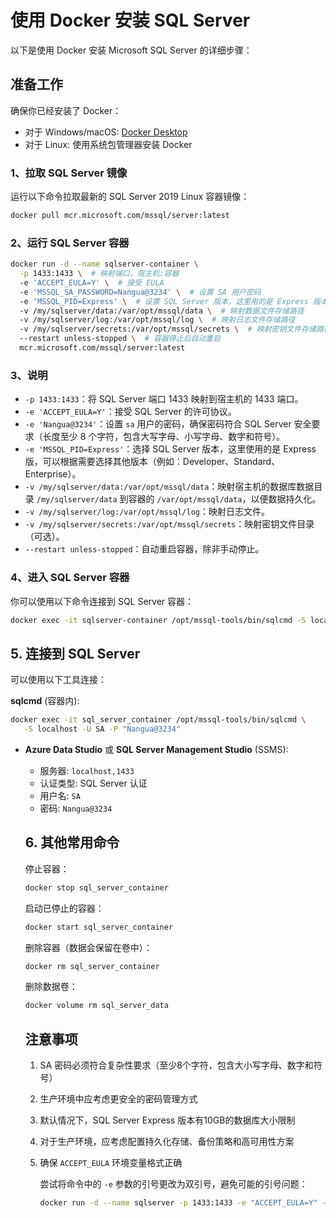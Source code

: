# 使用 Docker 安装 SQL Server

以下是使用 Docker 安装 Microsoft SQL Server 的详细步骤：

## 准备工作

确保你已经安装了 Docker：

- 对于 Windows/macOS: [Docker Desktop](https://www.docker.com/products/docker-desktop)
- 对于 Linux: 使用系统包管理器安装 Docker

### 1、拉取 SQL Server 镜像

运行以下命令拉取最新的 SQL Server 2019 Linux 容器镜像：

```bash
docker pull mcr.microsoft.com/mssql/server:latest
```

### 2、运行 SQL Server 容器

```bash
docker run -d --name sqlserver-container \
  -p 1433:1433 \  # 映射端口，宿主机:容器
  -e 'ACCEPT_EULA=Y' \  # 接受 EULA
  -e 'MSSQL_SA_PASSWORD=Nangua@3234' \  # 设置 SA 用户密码
  -e 'MSSQL_PID=Express' \  # 设置 SQL Server 版本，这里用的是 Express 版本
  -v /my/sqlserver/data:/var/opt/mssql/data \  # 映射数据文件存储路径
  -v /my/sqlserver/log:/var/opt/mssql/log \  # 映射日志文件存储路径
  -v /my/sqlserver/secrets:/var/opt/mssql/secrets \  # 映射密钥文件存储路径
  --restart unless-stopped \  # 容器停止后自动重启
  mcr.microsoft.com/mssql/server:latest
```

### **3、说明**

- `-p 1433:1433`：将 SQL Server 端口 1433 映射到宿主机的 1433 端口。
- `-e 'ACCEPT_EULA=Y'`：接受 SQL Server 的许可协议。
- `-e 'Nangua@3234'`：设置 `sa` 用户的密码，确保密码符合 SQL Server 安全要求（长度至少 8 个字符，包含大写字母、小写字母、数字和符号）。
- `-e 'MSSQL_PID=Express'`：选择 SQL Server 版本，这里使用的是 Express 版，可以根据需要选择其他版本（例如：Developer、Standard、Enterprise）。
- `-v /my/sqlserver/data:/var/opt/mssql/data`：映射宿主机的数据库数据目录 `/my/sqlserver/data` 到容器的 `/var/opt/mssql/data`，以便数据持久化。
- `-v /my/sqlserver/log:/var/opt/mssql/log`：映射日志文件。
- `-v /my/sqlserver/secrets:/var/opt/mssql/secrets`：映射密钥文件目录（可选）。
- `--restart unless-stopped`：自动重启容器，除非手动停止。

### 4、进入 SQL Server 容器

你可以使用以下命令连接到 SQL Server 容器：

```bash
docker exec -it sqlserver-container /opt/mssql-tools/bin/sqlcmd -S localhost -U sa -P 'Nangua@3234'
```

## 5. 连接到 SQL Server

可以使用以下工具连接：

**sqlcmd** (容器内):

```bash
docker exec -it sql_server_container /opt/mssql-tools/bin/sqlcmd \
   -S localhost -U SA -P "Nangua@3234"
```

- **Azure Data Studio** 或 **SQL Server Management Studio** (SSMS):

  - 服务器: `localhost,1433`
  - 认证类型: SQL Server 认证
  - 用户名: `SA`
  - 密码: `Nangua@3234`

  ## 6. 其他常用命令

  停止容器：

  ```bash
  docker stop sql_server_container
  ```

  启动已停止的容器：

  ```bash
  docker start sql_server_container
  ```

  删除容器（数据会保留在卷中）：

  ```bash
  docker rm sql_server_container
  ```

  删除数据卷：

  ```bash
  docker volume rm sql_server_data
  ```

  ## 注意事项

  1. SA 密码必须符合复杂性要求（至少8个字符，包含大小写字母、数字和符号）
  
  2. 生产环境中应考虑更安全的密码管理方式
  
  3. 默认情况下，SQL Server Express 版本有10GB的数据库大小限制
  
  4. 对于生产环境，应考虑配置持久化存储、备份策略和高可用性方案
  
  5. 确保 `ACCEPT_EULA` 环境变量格式正确
  
     尝试将命令中的 `-e` 参数的引号更改为双引号，避免可能的引号问题：
  
     ```bash
     docker run -d --name sqlserver -p 1433:1433 -e "ACCEPT_EULA=Y" -e "MSSQL_SA_PASSWORD=Nangua@3234" -e "MSSQL_PID=Express" -v E:\docker\DockerDesktopWSL\sqlserver\data:/var/opt/mssql/data -v E:\docker\DockerDesktopWSL\sqlserver\log:/var/opt/mssql/log -v E:\docker\DockerDesktopWSL\sqlserver\secrets:/var/opt/mssql/secrets --restart unless-stopped mcr.microsoft.com/mssql/server:latest
     ```
  
     
